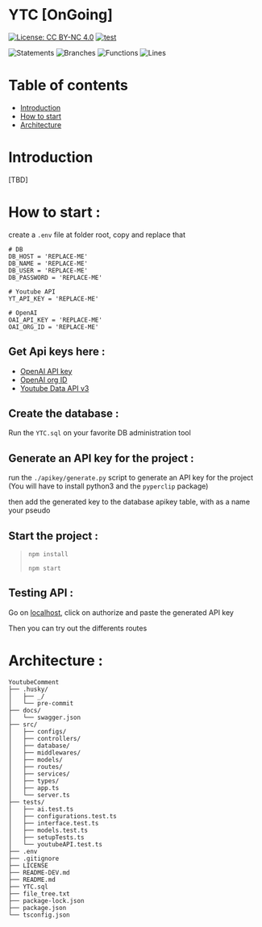 # YTC [OnGoing]

[![License: CC BY-NC 4.0](https://img.shields.io/badge/License-CC_BY--NC_4.0-lightgrey.svg)](https://creativecommons.org/licenses/by-nc/4.0/)
[![test](https://github.com/ElBartt/YTC/actions/workflows/tests.yml/badge.svg?branch=main)](https://github.com/ElBartt/YTC/actions/workflows/tests.yml)

![Statements](https://img.shields.io/badge/statements-8.28%25-red.svg?style=flat)
![Branches](https://img.shields.io/badge/branches-1.7%25-red.svg?style=flat)
![Functions](https://img.shields.io/badge/functions-7.5%25-red.svg?style=flat)
![Lines](https://img.shields.io/badge/lines-9.34%25-red.svg?style=flat)

# Table of contents

-   [Introduction](#introduction)
-   [How to start](#how-to-start)
-   [Architecture](#architecture)

# Introduction

[TBD]

# How to start :

create a `.env` file at folder root, copy and replace that

```
# DB
DB_HOST = 'REPLACE-ME'
DB_NAME = 'REPLACE-ME'
DB_USER = 'REPLACE-ME'
DB_PASSWORD = 'REPLACE-ME'

# Youtube API
YT_API_KEY = 'REPLACE-ME'

# OpenAI
OAI_API_KEY = 'REPLACE-ME'
OAI_ORG_ID = 'REPLACE-ME'
```

## Get Api keys here :

-   [OpenAI API key](https://platform.openai.com/account/api-keys)
-   [OpenAI org ID](https://platform.openai.com/account/org-settings)
-   [Youtube Data API v3](https://console.cloud.google.com/apis/library/youtube.googleapis.com?project=reflected-radio-138113)

## Create the database :

Run the `YTC.sql` on your favorite DB administration tool

## Generate an API key for the project :

run the `./apikey/generate.py` script to generate an API key for the project
(You will have to install python3 and the `pyperclip` package)

then add the generated key to the database apikey table, with as a name your pseudo

## Start the project :

> `npm install`
>
> `npm start`

## Testing API :

Go on [localhost](http://localhost:1234/api-docs/), click on authorize and paste the generated API key

Then you can try out the differents routes

# Architecture :

```
YoutubeComment
├── .husky/
│   ├── _/
│   └── pre-commit
├── docs/
│   └── swagger.json
├── src/
│   ├── configs/
│   ├── controllers/
│   ├── database/
│   ├── middlewares/
│   ├── models/
│   ├── routes/
│   ├── services/
│   ├── types/
│   ├── app.ts
│   └── server.ts
├── tests/
│   ├── ai.test.ts
│   ├── configurations.test.ts
│   ├── interface.test.ts
│   ├── models.test.ts
│   ├── setupTests.ts
│   └── youtubeAPI.test.ts
├── .env
├── .gitignore
├── LICENSE
├── README-DEV.md
├── README.md
├── YTC.sql
├── file_tree.txt
├── package-lock.json
├── package.json
└── tsconfig.json

```
